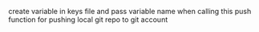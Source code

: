 create variable in keys file 
and pass variable name when calling this 
push function for pushing local git repo to git account

